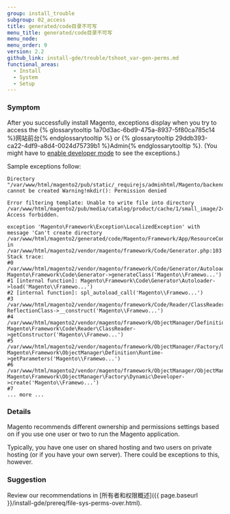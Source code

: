 ```yaml
---
group: install_trouble
subgroup: 02_access
title: generated/code目录不可写
menu_title: generated/code目录不可写
menu_node:
menu_order: 9
version: 2.2
github_link: install-gde/trouble/tshoot_var-gen-perms.md
functional_areas:
  - Install
  - System
  - Setup
---
```




### Symptom
After you successfully install Magento, exceptions display when you try to access the {% glossarytooltip 1a70d3ac-6bd9-475a-8937-5f80ca785c14 %}网站前台{% endglossarytooltip %} or {% glossarytooltip 29ddb393-ca22-4df9-a8d4-0024d75739b1 %}Admin{% endglossarytooltip %}. (You might have to <a href="{{ page.baseurl }}/config-guide/cli/config-cli-subcommands-mode.html#change-to-developer-mode">
enable developer mode</a> to see the exceptions.)

Sample exceptions follow:

	Directory "/var/www/html/magento2/pub/static/_requirejs/adminhtml/Magento/backend/en_US" cannot be created Warning!mkdir(): Permission denied

	Error filtering template: Unable to write file into directory /var/www/html/magento2/pub/media/catalog/product/cache/1/small_image/240x300/beff4985b56e3afdbeabfc89641a4582/m/b. Access forbidden.

	exception 'Magento\Framework\Exception\LocalizedException' with message 'Can't create directory /var/www/html/magento2/generated/code/Magento/Framework/App/ResourceConnection/.' in /var/www/html/magento2/vendor/magento/framework/Code/Generator.php:103 Stack trace:
	#0 /var/www/html/magento2/vendor/magento/framework/Code/Generator/Autoloader.php(35): Magento\Framework\Code\Generator->generateClass('Magento\\Framewo...') 
	#1 [internal function]: Magento\Framework\Code\Generator\Autoloader->load('Magento\\Framewo...') 
	#2 [internal function]: spl_autoload_call('Magento\\Framewo...') 
	#3 /var/www/html/magento2/vendor/magento/framework/Code/Reader/ClassReader.php(19): ReflectionClass->__construct('Magento\\Framewo...') 
	#4 /var/www/html/magento2/vendor/magento/framework/ObjectManager/Definition/Runtime.php(44): Magento\Framework\Code\Reader\ClassReader->getConstructor('Magento\\Framewo...') 
	#5 /var/www/html/magento2/vendor/magento/framework/ObjectManager/Factory/Dynamic/Developer.php(71): Magento\Framework\ObjectManager\Definition\Runtime->getParameters('Magento\\Framewo...') 
	#6 /var/www/html/magento2/vendor/magento/framework/ObjectManager/ObjectManager.php(71): Magento\Framework\ObjectManager\Factory\Dynamic\Developer->create('Magento\\Framewo...') 
	#7 
	... more ...

### Details
Magento recommends different ownership and permissions settings based on if you use one user or two to run the Magento application.

Typically, you have one user on shared hosting and two users on private hosting (or if you have your own server). There could be exceptions to this, however.
 
### Suggestion
Review our recommendations in [所有者和权限概述]({{ page.baseurl }}/install-gde/prereq/file-sys-perms-over.html).

